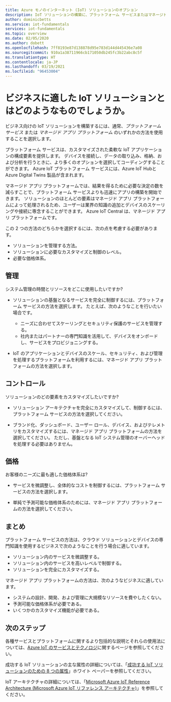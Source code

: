 ```yaml
---
title: Azure モノのインターネット (IoT) ソリューションのオプション
description: IoT ソリューションの構築に、プラットフォーム サービスまたはマネージド アプリ プラットフォームのどちらの方法を選択するかに関するガイダンス。 プラットフォーム サービスの方法では、IoT Hub や Digital Twins などのサービスを構成要素として使用します。 マネージド アプリ プラットフォームの方法では、IoT Central を使用してすぐに開始できます。
author: dominicbetts
ms.service: iot-fundamentals
services: iot-fundamentals
ms.topic: overview
ms.date: 02/05/2020
ms.author: dobett
ms.openlocfilehash: 7ff8193e87d138878d95e783d144d445436e7a08
ms.sourcegitcommit: 910a1a38711966cb171050db245fc3b22abc8c5f
ms.translationtype: HT
ms.contentlocale: ja-JP
ms.lasthandoff: 03/19/2021
ms.locfileid: "96453004"
---
```

# <a name="what-is-the-right-iot-solution-for-your-business"></a>ビジネスに適した IoT ソリューションとはどのようなものでしょうか。

ビジネス向けの IoT ソリューションを構築するには、通常、*プラットフォーム サービス* または *マネージド アプリ プラットフォーム* のいずれかの方法を使用することを選択します。

プラットフォーム サービスは、カスタマイズされた柔軟な IoT アプリケーションの構成要素を提供します。 デバイスを接続し、データの取り込み、格納、および分析を行うときに、より多くのオプションを選択してコーディングすることができます。 Azure IoT プラットフォーム サービスには、Azure IoT Hubと Azure Digital Twins 製品が含まれます。

マネージド アプリ プラットフォームでは、結果を得るために必要な決定の数を減らすことで、プラットフォーム サービスよりも迅速にアプリの構築を開始できます。 ソリューションのほとんどの要素はマネージド アプリ プラットフォームによって処理されるため、ユーザーは業界の知識の追加とデバイスのスケーリングや接続に専念することができます。 Azure IoT Central は、マネージド アプリ プラットフォームです。

この 2 つの方法のどちらかを選択するには、次の点を考慮する必要があります。

- ソリューションを管理する方法。
- ソリューションに必要なカスタマイズと制御のレベル。
- 必要な価格体系。

## <a name="management"></a>管理

システム管理の時間とリソースをどこに使用したいですか? 

- ソリューションの基盤となるサービスを完全に制御するには、プラットフォーム サービスの方法を選択します。 たとえば、次のようなことを行いたい場合です。

    - ニーズに合わせてスケーリングとセキュリティ保護のサービスを管理する。
    - 社内またはパートナーの専門知識を活用して、デバイスをオンボードし、サービスをプロビジョニングする。

- IoT のアプリケーションとデバイスのスケール、セキュリティ、および管理を処理するプラットフォームを利用するには、マネージド アプリ プラットフォームの方法を選択します。

## <a name="control"></a>コントロール

ソリューションのどの要素をカスタマイズしたいですか?

- ソリューション アーキテクチャを完全にカスタマイズして、制御するには、プラットフォーム サービスの方法を選択してください。

- ブランド化、ダッシュボード、ユーザー ロール、デバイス、およびテレメトリをカスタマイズするには、マネージド アプリ プラットフォームの方法を選択してください。 ただし、基盤となる IoT システム管理のオーバーヘッドを処理する必要はありません。

## <a name="pricing"></a>価格

お客様のニーズに最も適した価格体系は?

- サービスを微調整し、全体的なコストを制御するには、プラットフォーム サービスの方法を選択します。

- 単純で予測可能な価格体系のためには、マネージド アプリ プラットフォームの方法を選択してください。

## <a name="summary"></a>まとめ

プラットフォーム サービスの方法は、クラウド ソリューションとデバイスの専門知識を使用するビジネスで次のようなことを行う場合に適しています。

- ソリューション内のサービスを微調整する。
- ソリューション内のサービスを高いレベルで制御する。
- ソリューションを完全にカスタマイズする。

マネージド アプリ プラットフォームの方法は、次のようなビジネスに適しています。

- システムの設計、開発、および管理に大規模なリソースを費やしたくない。
- 予測可能な価格体系が必要である。
- いくつかのカスタマイズ機能が必要である。

## <a name="next-steps"></a>次のステップ

各種サービスとプラットフォームに関するより包括的な説明とそれらの使用法については、[Azure IoT のサービスとテクノロジ](iot-services-and-technologies.md)に関するページを参照してください。

成功する IoT ソリューションの主な属性の詳細については、「[成功する IoT ソリューションのための 8 つの属性](https://aka.ms/8attributes)」ホワイト ペーパーを参照してください。

IoT アーキテクチャの詳細については、「[Microsoft Azure IoT Reference Architecture (Microsoft Azure IoT リファレンス アーキテクチャ)](/azure/architecture/reference-architectures/iot)」を参照してください。